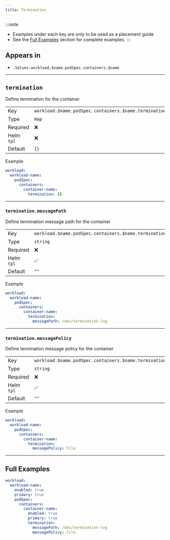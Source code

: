 ```yaml
---
title: Termination
---
```


:::note
- Examples under each key are only to be used as a placement guide
- See the [Full Examples](#full-examples) section for complete examples.
:::

## Appears in

- `.Values.workload.$name.podSpec.containers.$name`

---

## `termination`

Define termination for the container

|            |                                                       |
| ---------- | ----------------------------------------------------- |
| Key        | `workload.$name.podSpec.containers.$name.termination` |
| Type       | `map`                                                 |
| Required   | ❌                                                    |
| Helm `tpl` | ❌                                                    |
| Default    | `{}`                                                  |

Example

```yaml
workload:
  workload-name:
    podSpec:
      containers:
        container-name:
          termination: {}
```

---

### `termination.messagePath`

Define termination message path for the container

|            |                                                                   |
| ---------- | ----------------------------------------------------------------- |
| Key        | `workload.$name.podSpec.containers.$name.termination.messagePath` |
| Type       | `string`                                                          |
| Required   | ❌                                                                |
| Helm `tpl` | ✅                                                                |
| Default    | `""`                                                              |

Example

```yaml
workload:
  workload-name:
    podSpec:
      containers:
        container-name:
          termination:
            messagePath: /dev/termination-log
```

---

### `termination.messagePolicy`

Define termination message policy for the container

|            |                                                                     |
| ---------- | ------------------------------------------------------------------- |
| Key        | `workload.$name.podSpec.containers.$name.termination.messagePolicy` |
| Type       | `string`                                                            |
| Required   | ❌                                                                  |
| Helm `tpl` | ✅                                                                  |
| Default    | `""`                                                                |

Example

```yaml
workload:
  workload-name:
    podSpec:
      containers:
        container-name:
          termination:
            messagePolicy: File
```

---

## Full Examples

```yaml
workload:
  workload-name:
    enabled: true
    primary: true
    podSpec:
      containers:
        container-name:
          enabled: true
          primary: true
          termination:
            messagePath: /dev/termination-log
            messagePolicy: File
```
